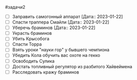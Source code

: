 #задачи2

- [ ] Заправить самогонный аппарат [Дата:: 2023-01-22]
- [ ] Спасти траппера Смайли	[Дата:: 2023-01-22]
- [ ] Уберечь браминов [Дата:: 2023-01-22]
- [ ] Украсть браминов 
- [ ] Убить Крысобога
- [ ] Спасти Торра
- [ ] Взять уроки "науки гор" у бывшего чемпиона
- [ ] Убедить Кола обучить вас охоте на гекко
- [ ] Освободить Сулика
- [ ] Достать топливный регулятор из разбитого Хайвеймена
- [ ] Расследовать кражу браминов